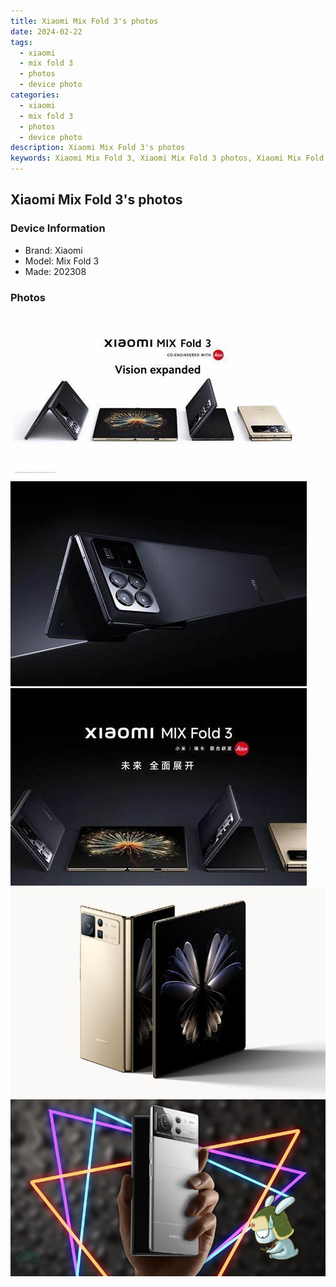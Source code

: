 ```yaml
---
title: Xiaomi Mix Fold 3's photos
date: 2024-02-22
tags: 
  - xiaomi
  - mix fold 3
  - photos
  - device photo
categories: 
  - xiaomi
  - mix fold 3
  - photos
  - device photo
description: Xiaomi Mix Fold 3's photos
keywords: Xiaomi Mix Fold 3, Xiaomi Mix Fold 3 photos, Xiaomi Mix Fold 3 device photo
---
```


## Xiaomi Mix Fold 3's photos

### Device Information

- Brand: Xiaomi
- Model: Mix Fold 3
- Made: 202308

### Photos

![/images/best-assets/devices/xiaomi/xiaomi-mix-fold-3/1.jpg](/images/best-assets/devices/xiaomi/xiaomi-mix-fold-3/1.jpg)
![/images/best-assets/devices/xiaomi/xiaomi-mix-fold-3/2.jpg](/images/best-assets/devices/xiaomi/xiaomi-mix-fold-3/2.jpg)
![/images/best-assets/devices/xiaomi/xiaomi-mix-fold-3/3.jpg](/images/best-assets/devices/xiaomi/xiaomi-mix-fold-3/3.jpg)
![/images/best-assets/devices/xiaomi/xiaomi-mix-fold-3/4.jpg](/images/best-assets/devices/xiaomi/xiaomi-mix-fold-3/4.jpg)
![/images/best-assets/devices/xiaomi/xiaomi-mix-fold-3/5.jpg](/images/best-assets/devices/xiaomi/xiaomi-mix-fold-3/5.jpg)
